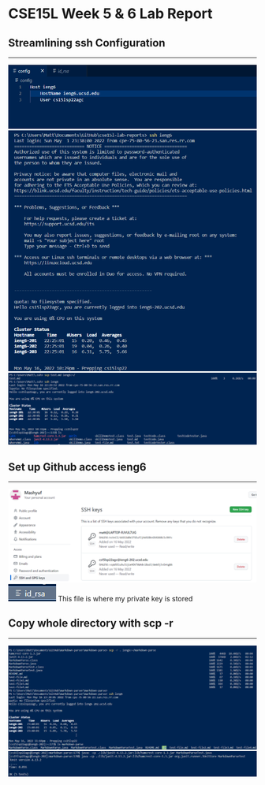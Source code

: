 # CSE15L Week 5 & 6 Lab Report

## Streamlining ssh Configuration

----

![](config.png)
![](sshieng6.png)
![](scpieng6.png)

## Set up Github access ieng6

----

![](sshKey.png)
![](privateKey.png)
This file is where my private key is stored

## Copy whole directory with scp -r

----

![](scpr-.png)
![](RemoteRun.png)